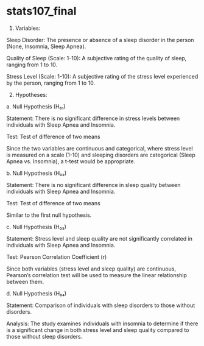 # stats107_final

1. Variables:

Sleep Disorder: The presence or absence of a sleep disorder in the person (None, Insomnia, Sleep Apnea).

Quality of Sleep (Scale: 1-10): A subjective rating of the quality of sleep, ranging from 1 to 10.

Stress Level (Scale: 1-10): A subjective rating of the stress level experienced by the person, ranging from 1 to 10.

2. Hypotheses:

a. Null Hypothesis (H₀₁)

Statement: There is no significant difference in stress levels between individuals with Sleep Apnea and Insomnia.

Test: Test of difference of two means

Since the two variables are continuous and categorical, where stress level is measured on a scale (1-10) and sleeping disorders are categorical (Sleep Apnea vs. Insomnia), a t-test would be appropriate.

b. Null Hypothesis (H₀₂)

Statement: There is no significant difference in sleep quality between individuals with Sleep Apnea and Insomnia.

Test: Test of difference of two means

Similar to the first null hypothesis.

c. Null Hypothesis (H₀₃)

Statement: Stress level and sleep quality are not significantly correlated in individuals with Sleep Apnea and Insomnia.

Test: Pearson Correlation Coefficient (r)

Since both variables (stress level and sleep quality) are continuous, Pearson’s correlation test will be used to measure the linear relationship between them.

d. Null Hypothesis (H₀₄)

Statement: Comparison of individuals with sleep disorders to those without disorders.

Analysis: The study examines individuals with insomnia to determine if there is a significant change in both stress level and sleep quality compared to those without sleep disorders.

